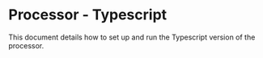 # Processor - Typescript

This document details how to set up and run the Typescript version of the processor.
